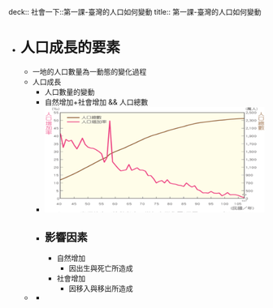 deck:: 社會一下::第一課-臺灣的人口如何變動
title:: 第一課-臺灣的人口如何變動

- # 人口成長的要素
	- 一地的人口數量為一動態的變化過程
	- 人口成長
		- 人口數量的變動
		- 自然增加+社會增加 && 人口總數
		- ![image.png](../assets/image_1657680538681_0.png)
		- ## 影響因素
			- 自然增加
				- 因出生與死亡所造成
			- 社會增加
				- 因移入與移出所造成
	-
		-